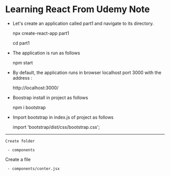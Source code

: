 Learning React From Udemy Note
===============================
 - Let's create an application called part1 and navigate to its directory.
 
    npx create-react-app part1
    
    cd part1
    
  - The application is run as follows
  
      npm start
      
  - By default, the application runs in browser localhost port 3000 with the address : 
  
      http://localhost:3000/
      
  - Boostrap install in project as follows
  
      npm i bootstrap
      
  - Import bootstrap in index.js of project as follows
  
      import 'bootstrap/dist/css/bootstrap.css';

----------------------------------------------
    Create folder
    
     - components
   Create a file

     - components/conter.jsx



